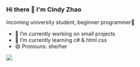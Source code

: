 ### Hi there 👋 I'm Cindy Zhao
Incoming university student, beginner programmer🐢

- 🔭 I’m currently working on small projects
- 🌱 I’m currently learning c# & html css
- 😄 Pronouns: she/her
<!--
<div align="center">
<span>  </span>
<img height="170px" src="https://github-readme-stats.vercel.app/api?username=CZ124" /><span>  </span><img height="170px" src="https://github-readme-stats.vercel.app/api/top-langs/?username=CZ124&layout=compact&langs_count=8" />
<span>  </span>
</div>
-->

<div align="left">
    <img  src="https://github-readme-streak-stats.herokuapp.com/?user=CZ124" />
</div>

<!--
**CZ124/CZ124** is a ✨ _special_ ✨ repository because its `README.md` (this file) appears on your GitHub profile.

Here are some ideas to get you started:

- 🔭 I’m currently working on small projects
- 🌱 I’m currently learning c# & html css
- 👯 I’m looking to collaborate on ...
- 🤔 I’m looking for help with ...
- 💬 Ask me about ...
- 📫 How to reach me: ...
- 😄 Pronouns: she/her
- ⚡ Fun fact: ...
-->
